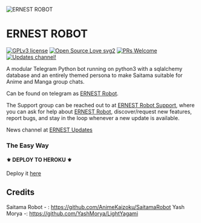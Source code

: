![ERNEST ROBOT](https://telegra.ph/file/d5b5a5257a6fc050c9290.jpg)
# ERNEST ROBOT 
[![GPLv3 license](https://img.shields.io/badge/License-GPLv3-blue.svg)](https://perso.crans.org/besson/LICENSE.html) [![Open Source Love svg2](https://badges.frapsoft.com/os/v2/open-source.svg?v=103)](https://github.com/ellerbrock/open-source-badges/) [![PRs Welcome](https://img.shields.io/badge/PRs-welcome-brightgreen.svg?style=flat-square)](https://makeapullrequest.com) [![Updates channel!](https://img.shields.io/badge/Join%20Channel-!-red)](https://t.me/ErnestUpdates)


A modular Telegram Python bot running on python3 with a sqlalchemy database and an entirely themed persona to make Saitama suitable for Anime and Manga group chats. 

Can be found on telegram as [ERNEST Robot](https://t.me/Mr_ernest_bot).

The Support group can be reached out to at [ERNEST Robot Support](https://t.me/Ernest_support), where you can ask for help about [ERNEST Robot](https://t.me/Mr_ernest_bot), discover/request new features, report bugs, and stay in the loop whenever a new update is available. 

News channel  at [ERNEST Updates](https://t.me/ErnestUpdates) 

### The Easy Way

<h4>⚜️ DEPLOY TO HEROKU ⚜️</h4>

Deploy it [here](https://dashboard.heroku.com/new?button-url=https%3A%2F%2Fgithub.com%2FTeam-Criminal%2FERNEST%2Fblob%2Fmaster%2FREADME.md&template=https%3A%2F%2Fgithub.com%2FTeam-Criminal%2FERNEST)


## Credits
Saitama Robot - : https://github.com/AnimeKaizoku/SaitamaRobot
Yash Morya -: https://github.com/YashMorya/LightYagami
